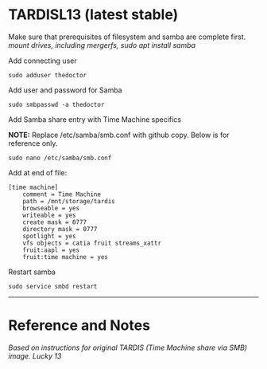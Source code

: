 # TARDISL13 (latest stable)

Make sure that prerequisites of filesystem and samba are complete first.
_mount drives, including mergerfs, sudo apt install samba_

Add connecting user

`sudo adduser thedoctor`

Add user and password for Samba

`sudo smbpasswd -a thedoctor`

Add Samba share entry with Time Machine specifics

**NOTE:** Replace /etc/samba/smb.conf with github copy. Below is for reference only.

`sudo nano /etc/samba/smb.conf`

Add at end of file:

```
[time machine]
    comment = Time Machine
    path = /mnt/storage/tardis
    browseable = yes
    writeable = yes
    create mask = 0777
    directory mask = 0777
    spotlight = yes
    vfs objects = catia fruit streams_xattr
    fruit:aapl = yes
    fruit:time machine = yes
```

Restart samba

`sudo service smbd restart`

---

# Reference and Notes

_Based on instructions for original TARDIS (Time Machine share via SMB) image. Lucky 13_
